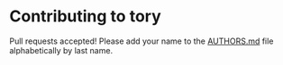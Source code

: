 Contributing to tory
====================

Pull requests accepted!  Please add your name to the
[AUTHORS.md](./AUTHORS.md) file alphabetically by last name.

